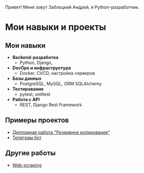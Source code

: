 Привет! Меня зовут Заблоцкий Андрей, я Python-разработчик.

# Мои навыки и проекты

## Мои навыки

- **Backend-разработка**
  - Python, Django,
- **DevOps и инфраструктура**
  - Docker, CI/CD, настройка серверов
- **Базы данных**
  - PostgreSQL, MySQL, ORM SQLAlchemy
- **Тестирование**
  - pytest, unittest
- **Работа с API**
  - REST, Django Rest Framework

## Примеры проектов

- [Дипломная работа "Резервное копирование"](https://github.com/Babylon14/OOP_final_work)
- [Телеграм бот ](https://github.com/Babylon14/Store_telebot/tree/master)

## Другие работы
- [Web-scraping](https://github.com/Babylon14/web_scraping) 